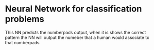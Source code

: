 # Neural Network for classification problems

This NN predicts the numberpads output, when it is shows the correct pattern the NN will output the numeber that a human would associate to that numberpads 
